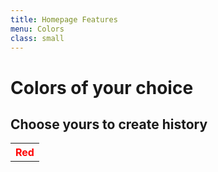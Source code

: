 ```yaml
---
title: Homepage Features
menu: Colors
class: small
---
```


# Colors of your choice
## **Choose yours to create history**

<table>
<tr>
  <th style="color:red">Red</th>
</tr>
</table>
